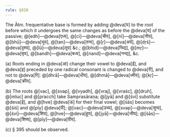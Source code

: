 ```yaml
---
rule: §628
---
```


The Ātm. frequentative base is formed by adding @deva[य] to the root before which it undergoes the same changes as before the @deva[य] of the passive; @[edh]—@deva[एध्य], @[ci]—@deva[चीय], @[nī]—@deva[नीय], @[bhū]—@deva[भूय], @[tan]—@deva[तन्य], @[ṛ]—@deva[अर्य], @[dṛś]—@deva[दृश्य], @[lū]—@deva[लूय] &c.; @[bhid]—@deva[भिद्य], @[mṛ]—@deva[मृय], @[bandh]—@deva[बध्य], @[nand]—@deva[नन्द्य], &c.

(a) Roots ending in @deva[आ] change their vowel to @deva[ई], and @deva[इ] preceded by one radical consonant is changed to @deva[री], and not to @deva[रि]: @[dhrā]—@deva[धीय], @[dhmā]—@deva[ध्मीय]; @[kṛ]—@deva[क्रीय].

(b) The roots @[vac], @[svap], @[vyadh], @[vraj], @[vraśc], @[druh], @[mluc] and @[pracch] take Samprasāraṇa; @[jyā] and @[śvi] substitute @deva[ई], and @[hve] @deva[ऊ] for their final vowel; @[śās] becomes @[śiś] and @[pīy] @deva[पी]; @[vac]—@deva[उच्य], @[svap]—@deva[सुप्य], @[śvi]—@deva[शिय], @[hve]—@deva[हूय], @[jyā]—@deva[जीय]; @[śās]—@deva[शिष्य], @[pīy]—@deva[पीय].

(c) § 395 should be observed.